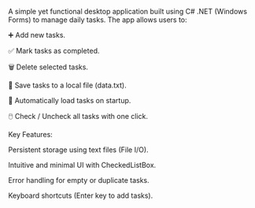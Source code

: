 A simple yet functional desktop application built using C# .NET (Windows Forms) to manage daily tasks.
The app allows users to:

➕ Add new tasks.

✅ Mark tasks as completed.

🗑️ Delete selected tasks.

📂 Save tasks to a local file (data.txt).

🔄 Automatically load tasks on startup.

🖱️ Check / Uncheck all tasks with one click.

Key Features:

Persistent storage using text files (File I/O).

Intuitive and minimal UI with CheckedListBox.

Error handling for empty or duplicate tasks.

Keyboard shortcuts (Enter key to add tasks).
